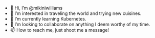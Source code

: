 - 👋 Hi, I’m @mikiniwilliams
- 👀 I’m interested in traveling the world and trying new cuisines.
- 🌱 I’m currently learning Kubernetes.
- 💞️ I’m looking to collaborate on anything I deem worthy of my time.
- 📫 How to reach me, just shoot me a message!

<!---
mikiniwilliams/mikiniwilliams is a ✨ special ✨ repository because its `README.md` (this file) appears on your GitHub profile.
You can click the Preview link to take a look at your changes.
--->
